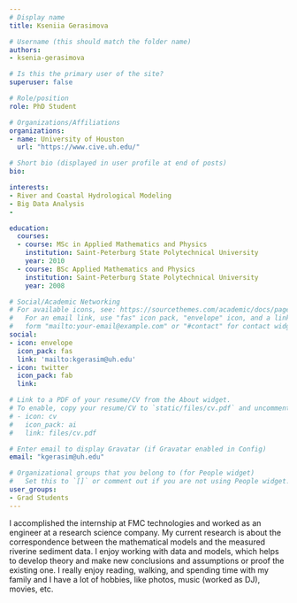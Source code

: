 ```yaml
---
# Display name
title: Kseniia Gerasimova

# Username (this should match the folder name)
authors:
- ksenia-gerasimova

# Is this the primary user of the site?
superuser: false

# Role/position
role: PhD Student

# Organizations/Affiliations
organizations:
- name: University of Houston
  url: "https://www.cive.uh.edu/"

# Short bio (displayed in user profile at end of posts)
bio: 

interests:
- River and Coastal Hydrological Modeling
- Big Data Analysis
- 

education:
  courses:
  - course: MSc in Applied Mathematics and Physics 
    institution: Saint-Peterburg State Polytechnical University
    year: 2010
  - course: BSc Applied Mathematics and Physics
    institution: Saint-Peterburg State Polytechnical University
    year: 2008

# Social/Academic Networking
# For available icons, see: https://sourcethemes.com/academic/docs/page-builder/#icons
#   For an email link, use "fas" icon pack, "envelope" icon, and a link in the
#   form "mailto:your-email@example.com" or "#contact" for contact widget.
social:
- icon: envelope
  icon_pack: fas
  link: 'mailto:kgerasim@uh.edu'
- icon: twitter
  icon_pack: fab
  link: 

# Link to a PDF of your resume/CV from the About widget.
# To enable, copy your resume/CV to `static/files/cv.pdf` and uncomment the lines below.
# - icon: cv
#   icon_pack: ai
#   link: files/cv.pdf

# Enter email to display Gravatar (if Gravatar enabled in Config)
email: "kgerasim@uh.edu"

# Organizational groups that you belong to (for People widget)
#   Set this to `[]` or comment out if you are not using People widget.
user_groups:
- Grad Students
---
```


I accomplished the internship at FMC technologies and worked as an engineer at a research science company. 
My current research is about the correspondence between the mathematical models and the measured riverine sediment data. I enjoy working with data and models, which helps to develop theory and make new conclusions and assumptions or proof the existing one.
I really enjoy reading, walking, and spending time with my family and I have a lot of hobbies, like photos, music (worked as DJ), movies, etc. 
